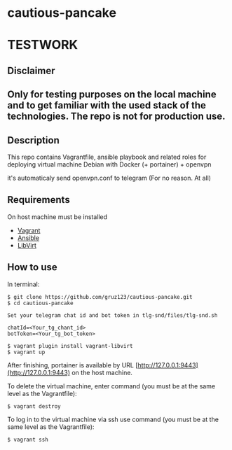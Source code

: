 # cautious-pancake

TESTWORK
=========

Disclaimer
----------------
Only for testing purposes on the local machine and to get familiar with the used stack of the technologies. 
The repo is not for production use.
------------------

Description
------------
This repo contains Vagrantfile, ansible playbook and related roles for deploying virtual machine
Debian with Docker (+ portainer) + openvpn

it's automaticaly send openvpn.conf to telegram
(For no reason. At all)

Requirements
------------

On host machine must be installed
* [Vagrant](https://www.vagrantup.com/)
* [Ansible](https://www.ansible.com/)
* [LibVirt](https://libvirt.org/)

How to use
----------------

In terminal:

    $ git clone https://github.com/gruz123/cautious-pancake.git
    $ cd cautious-pancake
    
    Set your telegram chat id and bot token in tlg-snd/files/tlg-snd.sh 

    chatId=<Your_tg_chant_id> 
    botToken=<Your_tg_bot_token>
    
    $ vagrant plugin install vagrant-libvirt
    $ vagrant up

After finishing, portainer is available by URL [http://127.0.0.1:9443](http://127.0.0.1:9443) on the host machine.

To delete the virtual machine, enter command (you must be at the same level as the Vagrantfile):

    $ vagrant destroy
    
To log in to the virtual machine via ssh use command (you must be at the same level as the Vagrantfile):

    $ vagrant ssh

